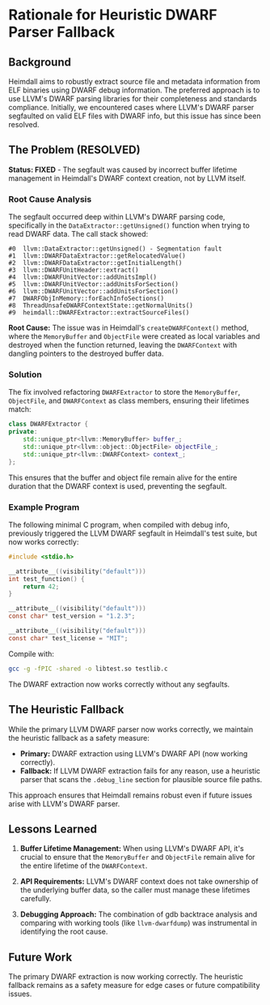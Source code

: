 # Rationale for Heuristic DWARF Parser Fallback

## Background

Heimdall aims to robustly extract source file and metadata information from ELF binaries using DWARF debug information. The preferred approach is to use LLVM's DWARF parsing libraries for their completeness and standards compliance. Initially, we encountered cases where LLVM's DWARF parser segfaulted on valid ELF files with DWARF info, but this issue has since been resolved.

## The Problem (RESOLVED)

**Status: FIXED** - The segfault was caused by incorrect buffer lifetime management in Heimdall's DWARF context creation, not by LLVM itself.

### Root Cause Analysis

The segfault occurred deep within LLVM's DWARF parsing code, specifically in the `DataExtractor::getUnsigned()` function when trying to read DWARF data. The call stack showed:

```
#0  llvm::DataExtractor::getUnsigned() - Segmentation fault
#1  llvm::DWARFDataExtractor::getRelocatedValue()
#2  llvm::DWARFDataExtractor::getInitialLength()
#3  llvm::DWARFUnitHeader::extract()
#4  llvm::DWARFUnitVector::addUnitsImpl()
#5  llvm::DWARFUnitVector::addUnitsForSection()
#6  llvm::DWARFUnitVector::addUnitsForSection()
#7  DWARFObjInMemory::forEachInfoSections()
#8  ThreadUnsafeDWARFContextState::getNormalUnits()
#9  heimdall::DWARFExtractor::extractSourceFiles()
```

**Root Cause:** The issue was in Heimdall's `createDWARFContext()` method, where the `MemoryBuffer` and `ObjectFile` were created as local variables and destroyed when the function returned, leaving the `DWARFContext` with dangling pointers to the destroyed buffer data.

### Solution

The fix involved refactoring `DWARFExtractor` to store the `MemoryBuffer`, `ObjectFile`, and `DWARFContext` as class members, ensuring their lifetimes match:

```cpp
class DWARFExtractor {
private:
    std::unique_ptr<llvm::MemoryBuffer> buffer_;
    std::unique_ptr<llvm::object::ObjectFile> objectFile_;
    std::unique_ptr<llvm::DWARFContext> context_;
};
```

This ensures that the buffer and object file remain alive for the entire duration that the DWARF context is used, preventing the segfault.

### Example Program

The following minimal C program, when compiled with debug info, previously triggered the LLVM DWARF segfault in Heimdall's test suite, but now works correctly:

```c
#include <stdio.h>

__attribute__((visibility("default")))
int test_function() {
    return 42;
}

__attribute__((visibility("default")))
const char* test_version = "1.2.3";

__attribute__((visibility("default")))
const char* test_license = "MIT";
```

Compile with:

```sh
gcc -g -fPIC -shared -o libtest.so testlib.c
```

The DWARF extraction now works correctly without any segfaults.

## The Heuristic Fallback

While the primary LLVM DWARF parser now works correctly, we maintain the heuristic fallback as a safety measure:

- **Primary:** DWARF extraction using LLVM's DWARF API (now working correctly).
- **Fallback:** If LLVM DWARF extraction fails for any reason, use a heuristic parser that scans the `.debug_line` section for plausible source file paths.

This approach ensures that Heimdall remains robust even if future issues arise with LLVM's DWARF parser.

## Lessons Learned

1. **Buffer Lifetime Management:** When using LLVM's DWARF API, it's crucial to ensure that the `MemoryBuffer` and `ObjectFile` remain alive for the entire lifetime of the `DWARFContext`.

2. **API Requirements:** LLVM's DWARF context does not take ownership of the underlying buffer data, so the caller must manage these lifetimes carefully.

3. **Debugging Approach:** The combination of gdb backtrace analysis and comparing with working tools (like `llvm-dwarfdump`) was instrumental in identifying the root cause.

## Future Work

The primary DWARF extraction is now working correctly. The heuristic fallback remains as a safety measure for edge cases or future compatibility issues. 